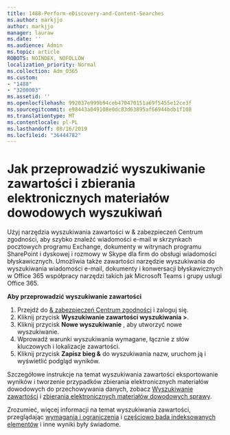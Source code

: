 ```yaml
---
title: 1488-Perform-eDiscovery-and-Content-Searches
ms.author: markjjo
author: markjjo
manager: lauraw
ms.date: ''
ms.audience: Admin
ms.topic: article
ROBOTS: NOINDEX, NOFOLLOW
localization_priority: Normal
ms.collection: Adm_O365
ms.custom:
- "1488"
- "3200003"
ms.assetid: ''
ms.openlocfilehash: 992037e999b94ceb470470151a69f5455e12ce3f
ms.sourcegitcommit: e98443a049108e0dc83d63895af66944bdb1f108
ms.translationtype: MT
ms.contentlocale: pl-PL
ms.lasthandoff: 08/16/2019
ms.locfileid: "36444782"
---
```

# <a name="how-to-perform-content-searches-and-ediscovery-searches"></a>Jak przeprowadzić wyszukiwanie zawartości i zbierania elektronicznych materiałów dowodowych wyszukiwań

Użyj narzędzia wyszukiwania zawartości w & zabezpieczeń Centrum zgodności, aby szybko znaleźć wiadomości e-mail w skrzynkach pocztowych programu Exchange, dokumenty w witrynach programu SharePoint i dyskowej i rozmowy w Skype dla firm do obsługi wiadomości błyskawicznych. Umożliwia także zawartości narzędzie wyszukiwania do wyszukiwania wiadomości e-mail, dokumenty i konwersacji błyskawicznych w Office 365 współpracy narzędzi takich jak Microsoft Teams i grupy usługi Office 365.

**Aby przeprowadzić wyszukiwanie zawartości**

1. Przejdź do [& zabezpieczeń Centrum zgodności](https://protection.office.com) i zaloguj się.
2. Kliknij przycisk **Wyszukiwanie zawartości wyszukiwania >**.
3. Kliknij przycisk **Nowe wyszukiwanie** , aby utworzyć nowe wyszukiwanie.
4. Wprowadź warunki wyszukiwania wymagane, łącznie z słów kluczowych i lokalizacje zawartości.  
5. Kliknij przycisk **Zapisz bieg &** do wyszukiwania nazw, uruchom ją i wyświetlić podgląd wyników.

Szczegółowe instrukcje na temat wyszukiwania zawartości eksportowanie wyników i tworzenie przypadków zbierania elektronicznych materiałów dowodowych do przechowywania danych, zobacz [Wyszukiwanie zawartości](https://docs.microsoft.com/en-us/office365/securitycompliance/content-search) i [zbierania elektronicznych materiałów dowodowych sprawy](https://docs.microsoft.com/en-us/office365/securitycompliance/ediscovery-cases).

Zrozumieć, więcej informacji na temat wyszukiwania zawartości, przeglądając [wymagania i ograniczenia](https://docs.microsoft.com/en-us/office365/securitycompliance/limits-for-content-search) i [częściowo bada indeksowanych elementów](https://docs.microsoft.com/en-us/office365/securitycompliance/investigating-partially-indexed-items-in-ediscovery) i inne wyniki były świadome.